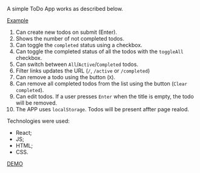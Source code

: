 A simple ToDo App works as described below.

[Example](http://todomvc.com/examples/vanillajs/)

1. Can create new todos on submit (Enter).
2. Shows the number of not completed todos.
3. Can toggle the `completed` status using a checkbox.
4. Can toggle the completed status of all the todos with the `toggleAll` checkbox.
5. Can switch between `All`/`Active`/`Completed` todos.
6. Filter links updates the URL (`/`, `/active` or `/completed`)
7. Can remove a todo using the button (`X`).
8. Can remove all completed todos from the list using the button (`Clear completed`).
9. Can edit todos. If a user presses `Enter` when the title is empty, the todo will be removed.
10. The APP uses `localStorage`. Todos will be present affter page realod.

Technologies were used:
 - React;
 - JS;
 - HTML;
 - CSS.

[DEMO](https://artem-hirzhev.github.io/todo-app/)